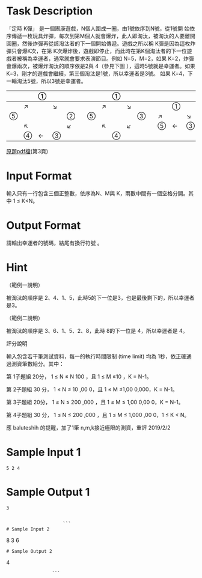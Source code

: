 # Task Description
「定時 K彈」 是一個團康遊戲，N個人圍成一圈，由1號依序到N號，從1號開 始依序傳遞一枚玩具炸彈，每次到第M個人就會爆炸，此人即淘汰，被淘汰的人要離開圓圈，然後炸彈再從該淘汰者的下一個開始傳遞。遊戲之所以稱 K彈是因為這枚炸彈只會爆K次，在第 K次爆炸後，遊戲即停止，而此時在第K個淘汰者的下一位遊戲者被稱為幸運者，通常就會要求表演節目。例如 N=5，M=2，如果 K=2，炸彈會爆兩次，被爆炸淘汰的順序依是2與 4（參見下圖 ），這時5號就是幸運者。如果K=3，剛才的遊戲會繼續，第三個淘汰是1號，所以幸運者是3號。 如果 K=4，下一輪淘汰5號，所以3號是幸運者。

|   |   | ① |   |   |   |   |   | ① |   |   |   |   |   |   |   |   |   |   |
|---|---|---|---|---|---|---|---|---|---|---|---|---|---|---|---|---|---|---|
|   | ↗ |   | ↘ |   |   |   | ↗ |   | ↘ |   |   |   | ① |   |   | ⑤ | → | ③ |
| ⑤ |   |   |   | ② |   | ⑤ |   |   |   | ③ |   | ↗ |   | ↘ |   | ← |   |   |
|   | ↖ |   |   | ↙ |   |   | ↖ |   | ↙ |   |   | ⑤ | ← | ③ |   |   |   |   |
|   | ④ | ← | ③ |   |   |   |   | ④ |   |   |   |   |   |   |   |   |   |   |

[原題pdf檔](../docs.google.com/viewer_a_v_pid_sites_srcid_ZGVmYXVsdGRvbWFpbnx6c2dpdGl0aXR8Z3g6NTRkNzUxYTBkMmNjYTZmOA)(第3頁)
# Input Format
輸入只有一行包含三個正整數，依序為N、M與 K，兩數中間有一個空格分開。其中 1 ≤ K\<N。
# Output Format
請輸出幸運者的號碼，結尾有換行符號 。
# Hint
（範例一說明）

被淘汰的順序是 2、4、1、5，此時5的下一位是3，也是最後剩下的，所以幸運者是3。

（範例二說明）

被淘汰的順序是 3、6、1、5、2、8，此時 8的下一位是 4，所以幸運者是 4。

評分說明

輸入包含若干筆測試資料，每一的執行時間限制 (time limit) 均為 1秒，依正確通過測資筆數給分。其中：

第 1子題組 20分， 1 ≤ N ≤ N 100 ，且 1 ≤ M ≤10 ，K = N-1。

第 2子題組 30 分， 1 ≤ N ≤ 10 ,00 0，且 1 ≤ M ≤1,00 0,000，K = N-1。

第 3子題組 20分， 1 ≤ N ≤ 200 ,000 ，且 1 ≤ M ≤ 1,00 0,00 0，K = N-1。

第 4子題組 30 分， 1 ≤ N ≤ 200 ,000 ，且 1 ≤ M ≤ 1,000 ,00 0，1 ≤ K \< N。

應 baluteshih 的提醒，加了1筆 n,m,k接近極限的測資，重評 2019/2/2
# Sample Input 1
```
5 2 4

```
# Sample Output 1
```
3


                     ```
# Sample Input 2
```
8 3 6

```
# Sample Output 2
```
4


                     ```

